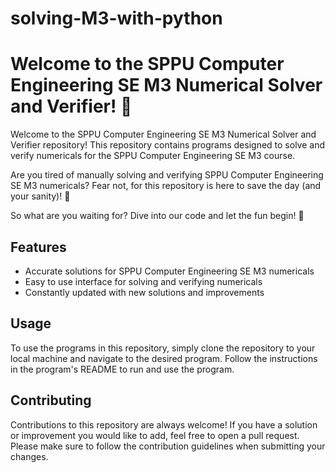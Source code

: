 # solving-M3-with-python


# Welcome to the SPPU Computer Engineering SE M3 Numerical Solver and Verifier! 🎉


Welcome to the SPPU Computer Engineering SE M3 Numerical Solver and Verifier repository! This repository contains programs designed to solve and verify numericals for the SPPU Computer Engineering SE M3 course.

Are you tired of manually solving and verifying SPPU Computer Engineering SE M3 numericals? Fear not, for this repository is here to save the day (and your sanity)! 🦸


So what are you waiting for? Dive into our code and let the fun begin! 🚀


## Features
- Accurate solutions for SPPU Computer Engineering SE M3 numericals
- Easy to use interface for solving and verifying numericals
- Constantly updated with new solutions and improvements

## Usage
To use the programs in this repository, simply clone the repository to your local machine and navigate to the desired program. Follow the instructions in the program's README to run and use the program.

## Contributing
Contributions to this repository are always welcome! If you have a solution or improvement you would like to add, feel free to open a pull request. Please make sure to follow the contribution guidelines when submitting your changes.
